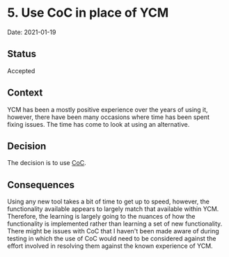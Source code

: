 # 5. Use CoC in place of YCM

Date: 2021-01-19

## Status

Accepted

## Context

YCM has been a mostly positive experience over the years of using it, however,
there have been many occasions where time has been spent fixing issues. The
time has come to look at using an alternative.

## Decision

The decision is to use [CoC](https://github.com/neoclide/coc.nvim).

## Consequences

Using any new tool takes a bit of time to get up to speed, however, the
functionality available appears to largely match that available within YCM.
Therefore, the learning is largely going to the nuances of how the
functionality is implemented rather than learning a set of new functionality.
There might be issues with CoC that I haven't been made aware of during testing
in which the use of CoC would need to be considered against the effort involved
in resolving them against the known experience of YCM.
